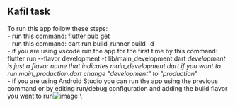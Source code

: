## Kafil task    
  To run this app follow these steps: \
    - run this command: flutter pub get \
    - run this command: dart run build_runner build -d \
    - if you are using vscode run the app for the first time by this command: flutter run --flavor development -t lib/main_development.dart  *development is just a flavor name that indicates main_development.dart if you want to run main_production.dart change "development" to "production"*  \
    - if you are using Android Studio you can run the app using the previous command or by editing run/debug configuration and adding the build flavor you want to run![image](https://github.com/MahmoudNabil14/kafil_task/assets/83550133/75d468fa-dd5a-4f11-8125-e02a46b9625a) \
